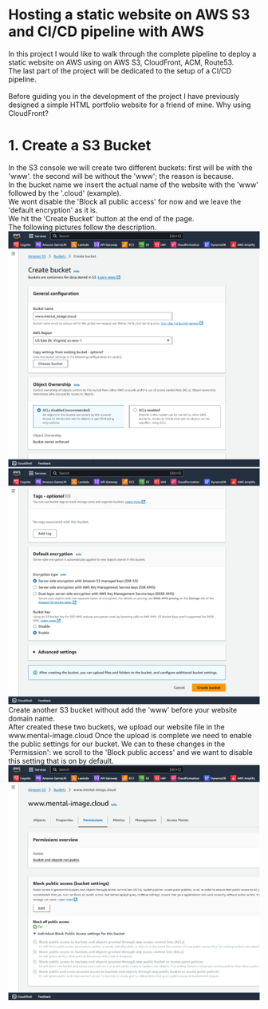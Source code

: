# Hosting a static website on AWS S3 and CI/CD pipeline with AWS

<p>In this project I would like to walk through the complete pipeline to deploy a static website on AWS using on AWS S3, CloudFront, ACM, Route53.<br>
The last part of the project will be dedicated to the setup of a CI/CD pipeline. <br>
<br>Before guiding you in the development of the project I have previously designed a simple HTML portfolio website for a friend of mine.
Why using CloudFront?
</p>

<h1>1. Create a S3 Bucket </h1>
<p padding=20px>In the S3 console we will create two different buckets: first will be with the 'www'. the second will be without the 'www'; the reason is because. <br>
In the bucket name we insert the actual name of the website with the 'www' followed by the '.cloud' (example). <br>
We wont disable the 'Block all public access' for now and we leave the 'default encryption' as it is.<br>
We hit the 'Create Bucket' button at the end of the page.<br>
The following pictures follow the description. <br>
<img src="pictures/1.S3 bucket.png" alt="1.S3Bucket">
<img src="pictures/2.S3 bucket.png" alt="2.S3Bucket"> <br>
Create another S3 bucket without add the 'www' before your website domain name.
<br>
After created these two buckets, we upload our website file in the www.mental-image.cloud
Once the upload is complete we need to enable the public settings for our bucket.
We can to these changes in the 'Permission': we scroll to the 'Block public access' and we want to disable this setting that is on by default.
<img src="pictures/3.S3 bucket.png" alt="3.S3Bucket">
</p>
